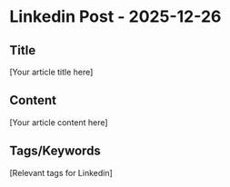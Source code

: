 # Linkedin Post - 2025-12-26

## Title
[Your article title here]

## Content
[Your article content here]

## Tags/Keywords
[Relevant tags for Linkedin]

